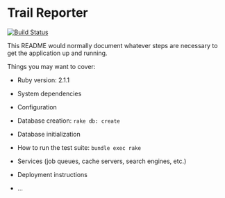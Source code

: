 # Trail Reporter

[![Build Status](https://travis-ci.org/syoder/trail_reporter.svg?branch=master)](https://travis-ci.org/syoder/trail_reporter)

This README would normally document whatever steps are necessary to get the
application up and running.

Things you may want to cover:

* Ruby version: 2.1.1

* System dependencies

* Configuration

* Database creation: ``rake db: create``

* Database initialization

* How to run the test suite: ``bundle exec rake``

* Services (job queues, cache servers, search engines, etc.)

* Deployment instructions

* ...
